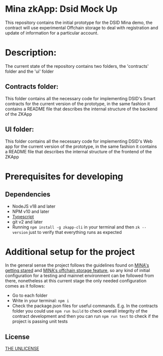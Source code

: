 # Mina zkApp: Dsid Mock Up

This repository contains the initial prototype for the DSID Mina demo, the contract will use experimental Offchain storage to deal with registration 
and update of information for a particular account.

# Description:

The current state of the repository contains two folders, the 'contracts' folder and the 'ui' folder

## Contracts folder:

This folder contains all the necessary code for implementing DSID's Smart contracts for the current version of the prototype, in the same fashion it contains a README file that describes the internal structure of the backend of the ZKApp

## UI folder:

This folder contains all the necessary code for implementing DSID's Web app for the current version of the prototype, in the same fashion it contains a README file that describes the internal structure of the frontend of the ZKApp

# Prerequisites for developing

## Dependencies

* NodeJS v18 and later
* NPM v10 and later
* [Typescript](https://www.youtube.com/watch?v=ahCwqrYpIuM&ab_channel=Fireship)
* git v2 and later
* Running ```npm install -g zkapp-cli``` in your terminal and then ```zk --version``` just to verify that everything runs as expected


# Additional setup for the project

In the general sense the project follows the guidelines found on [MINA's getting stared](https://docs.minaprotocol.com/zkapps/writing-a-zkapp/introduction-to-zkapps/getting-started-zkapps) and [MINA's offchain storage feature](https://docs.minaprotocol.com/zkapps/writing-a-zkapp/feature-overview/offchain-storage), so any kind of initial configuration for a testing and mainnet environment can be followed from there, nonetheless at this current stage the only needed configuration comes as it follows:

* Go to each folder
* Write in your terminal: ```npm i```
* Check the package.json files for useful commands. E.g. In the contracts folder you could use ```npm run build``` to check overall integrity of the contract development and then you can run ```npm run test``` to check if the project is passing unit tests


## License

[THE UNLICENSE](LICENSE)
